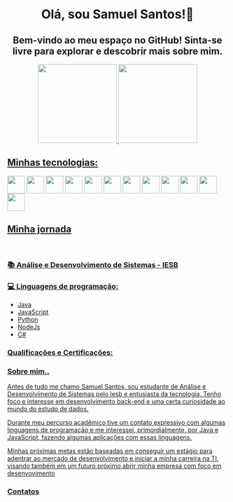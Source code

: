 <h1 align="center">Olá, sou Samuel Santos!👋</h1>
<h2 align="center">Bem-vindo ao meu espaço no GitHub! Sinta-se livre para explorar e descobrir mais sobre mim.</h2>

<div align="center">
  <a href="https://github.com/SamuelSNTS04">
  <img height="180em" src="https://github-readme-stats-sigma-five.vercel.app/api?username=SamuelSNTS04&show_icons=true&theme=radical&include_all_commits=true&count_private=true"/>
  <img height="180em" src="https://github-readme-stats-sigma-five.vercel.app/api/top-langs/?username=SamuelSNTS04&layout=compact&langs_count=14&theme=radical"/>
</div>

<h2>Minhas tecnologias:</h2> 
<div style="display: inline-block">
    <img align="center" src="https://cdn.jsdelivr.net/gh/devicons/devicon@latest/icons/java/java-original-wordmark.svg" width=40px/>
    <img align="center" src="https://cdn.jsdelivr.net/gh/devicons/devicon@latest/icons/spring/spring-original-wordmark.svg" width=40px>
    <img align="center" src="https://cdn.jsdelivr.net/gh/devicons/devicon@latest/icons/javascript/javascript-original.svg" width=40px >
    <img align="center" src="https://cdn.jsdelivr.net/gh/devicons/devicon@latest/icons/nodejs/nodejs-original-wordmark.svg" width=40px >
    <img align="center" src="https://cdn.jsdelivr.net/gh/devicons/devicon@latest/icons/csharp/csharp-original.svg" width=40px/>
    <img align="center" src="https://cdn.jsdelivr.net/gh/devicons/devicon@latest/icons/python/python-original.svg" width=40px>
    <img align="center" src="https://cdn.jsdelivr.net/gh/devicons/devicon@latest/icons/mysql/mysql-original-wordmark.svg" width=40px>
    <img align="center" src="https://cdn.jsdelivr.net/gh/devicons/devicon@latest/icons/postgresql/postgresql-original-wordmark.svg" width=40px>
    <img align="center" src="https://cdn.jsdelivr.net/gh/devicons/devicon@latest/icons/mongodb/mongodb-original-wordmark.svg" width=40px>
    <img align="center" src="https://cdn.jsdelivr.net/gh/devicons/devicon@latest/icons/docker/docker-original.svg" width=40px/>
    <img align="center" src="https://cdn.jsdelivr.net/gh/devicons/devicon@latest/icons/linux/linux-original.svg" width=40px>
    <img align="center" src="https://cdn.jsdelivr.net/gh/devicons/devicon@latest/icons/git/git-original.svg" width=40px>
</div>

<h2>Minha jornada</h2><br>
<div>
    <h3>📚 Análise e Desenvolvimento de Sistemas - IESB</h3>
    <h3>💻 Linguagens de programação: </h3>
    <ul>
        <li>Java</li>
        <li>JavaScript</li>
        <li>Python</li>
        <li>NodeJs</li>
        <li>C#</li>
    </ul>
    <h3>Qualificações e Certificações: </h3>
    <h3>Sobre mim..</h3>
    <p>Antes de tudo me chamo Samuel Santos, sou estudante de Análise e Desenvolvimento de Sistemas pelo Iesb e entusiasta da tecnologia. Tenho foco e interesse em desenvolvimento back-end e uma certa curiosidade ao mundo do estudo de dados.</p>
    <p>Durante meu percurso acadêmico tive um contato expressivo com algumas linguagens de programação e me interessei, primordialmente, por Java e JavaScript, fazendo algumas aplicações com essas linguagens.</p>
    <p>Minhas próximas metas estão baseadas em conseguir um estágio para adentrar ao mercado de desenvolvimento e iniciar a minha carreira na TI, visando também em um futuro próximo abrir minha empresa com foco em desenvovimento</p>
    <h3>Contatos</h3>
</div>

